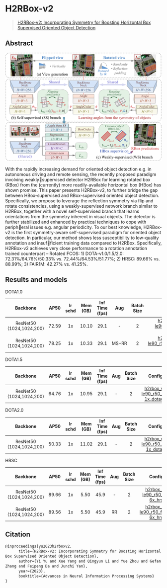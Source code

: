 # H2RBox-v2

> [H2RBox-v2: Incorporating Symmetry for Boosting Horizontal Box Supervised Oriented Object Detection](https://arxiv.org/pdf/2304.04403)

<!-- [ALGORITHM] -->

## Abstract

<div align=center>
<img src="https://raw.githubusercontent.com/zytx121/image-host/main/imgs/h2rbox_v2.png" width="800"/>
</div>

With the rapidly increasing demand for oriented object detection e.g. in autonomous driving and remote sensing, the recently proposed paradigm involving weaklysupervised detector H2RBox for learning rotated box (RBox) from the (currently) more readily-available horizontal box (HBox) has shown promise. This paper presents H2RBox-v2, to further bridge the gap between HBox-supervised and RBox-supervised oriented object detection. Specifically, we propose to leverage the reflection symmetry via flip and rotate consistencies, using a weakly-supervised network branch similar to H2RBox, together with a novel self-supervised branch that learns orientations from the symmetry inherent in visual objects. The detector is further stabilized and enhanced by practical techniques to cope with peripheral issues e.g. angular periodicity. To our best knowledge, H2RBox-v2 is the first symmetry-aware self-supervised paradigm for oriented object detection. In particular, our method shows less susceptibility to low-quality annotation and insufficient training data compared to H2RBox. Specifically, H2RBox-v2 achieves very close performance to a rotation annotation trained counterpart – Rotated FCOS: 1) DOTA-v1.0/1.5/2.0: 72.31%/64.76%/50.33% vs. 72.44%/64.53%/51.77%; 2) HRSC: 89.66% vs. 88.99%; 3) FAIR1M: 42.27% vs. 41.25%.

## Results and models

DOTA1.0

|         Backbone         | AP50  | lr schd | Mem (GB) | Inf Time (fps) |  Aug  | Batch Size |                                      Configs                                      |                                                                                                                                                        Download                                                                                                                                                        |
| :----------------------: | :---: | :-----: | :------: | :------------: | :---: | :--------: | :-------------------------------------------------------------------------------: | :--------------------------------------------------------------------------------------------------------------------------------------------------------------------------------------------------------------------------------------------------------------------------------------------------------------------: |
| ResNet50 (1024,1024,200) | 72.59 |   1x    |  10.10   |      29.1      |   -   |     2      |       [h2rbox_v2-le90_r50_fpn-1x_dota](./h2rbox_v2-le90_r50_fpn-1x_dota.py)       |            [model](https://download.openmmlab.com/mmrotate/v1.0/h2rbox_v2/h2rbox_v2-le90_r50_fpn-1x_dota/h2rbox_v2-le90_r50_fpn-1x_dota-fa5ad1d2.pth)   \| [log](https://download.openmmlab.com/mmrotate/v1.0/h2rbox_v2/h2rbox_v2-le90_r50_fpn-1x_dota/h2rbox_v2-le90_r50_fpn-1x_dota-20230313_103051.json)            |
| ResNet50 (1024,1024,200) | 78.25 |   1x    |  10.33   |      29.1      | MS+RR |     2      | [h2rbox_v2-le90_r50_fpn_ms_rr-1x_dota](./h2rbox_v2-le90_r50_fpn_ms_rr-1x_dota.py) | [model](https://download.openmmlab.com/mmrotate/v1.0/h2rbox_v2/h2rbox_v2-le90_r50_fpn_ms_rr-1x_dota/h2rbox_v2-le90_r50_fpn_ms_rr-1x_dota-5e0e53e1.pth) \| [log](https://download.openmmlab.com/mmrotate/v1.0/h2rbox_v2/h2rbox_v2-le90_r50_fpn_ms_rr-1x_dota/h2rbox_v2-le90_r50_fpn_ms_rr-1x_dota-20230324_011934.json) |

DOTA1.5

|         Backbone         | AP50  | lr schd | Mem (GB) | Inf Time (fps) | Aug | Batch Size |                                   Configs                                   |                                                                                                                                                  Download                                                                                                                                                  |
| :----------------------: | :---: | :-----: | :------: | :------------: | :-: | :--------: | :-------------------------------------------------------------------------: | :--------------------------------------------------------------------------------------------------------------------------------------------------------------------------------------------------------------------------------------------------------------------------------------------------------: |
| ResNet50 (1024,1024,200) | 64.76 |   1x    |  10.95   |      29.1      |  -  |     2      | [h2rbox_v2-le90_r50_fpn-1x_dotav15](./h2rbox_v2-le90_r50_fpn-1x_dotav15.py) | [model](https://download.openmmlab.com/mmrotate/v1.0/h2rbox_v2/h2rbox_v2-le90_r50_fpn-1x_dotav15/h2rbox_v2-le90_r50_fpn-1x_dotav15-3adc0309.pth) \| [log](https://download.openmmlab.com/mmrotate/v1.0/h2rbox_v2/h2rbox_v2-le90_r50_fpn-1x_dotav15/h2rbox_v2-le90_r50_fpn-1x_dotav15-20230316_192940.json) |

DOTA2.0

|         Backbone         | AP50  | lr schd | Mem (GB) | Inf Time (fps) | Aug | Batch Size |                                  Configs                                  |                                                                                                                                                Download                                                                                                                                                |
| :----------------------: | :---: | :-----: | :------: | :------------: | :-: | :--------: | :-----------------------------------------------------------------------: | :----------------------------------------------------------------------------------------------------------------------------------------------------------------------------------------------------------------------------------------------------------------------------------------------------: |
| ResNet50 (1024,1024,200) | 50.33 |   1x    |  11.02   |      29.1      |  -  |     2      | [h2rbox_v2-le90_r50_fpn-1x_dotav2](./h2rbox_v2-le90_r50_fpn-1x_dotav2.py) | [model](https://download.openmmlab.com/mmrotate/v1.0/h2rbox_v2/h2rbox_v2-le90_r50_fpn-1x_dotav2/h2rbox_v2-le90_r50_fpn-1x_dotav2-b1ec4d3c.pth) \| [log](https://download.openmmlab.com/mmrotate/v1.0/h2rbox_v2/h2rbox_v2-le90_r50_fpn-1x_dotav2/h2rbox_v2-le90_r50_fpn-1x_dotav2-20230316_200353.json) |

HRSC

|         Backbone         | AP50  | lr schd | Mem (GB) | Inf Time (fps) | Aug | Batch Size |                                   Configs                                   |                                                                                                                                                  Download                                                                                                                                                   |
| :----------------------: | :---: | :-----: | :------: | :------------: | :-: | :--------: | :-------------------------------------------------------------------------: | :---------------------------------------------------------------------------------------------------------------------------------------------------------------------------------------------------------------------------------------------------------------------------------------------------------: |
| ResNet50 (1024,1024,200) | 89.66 |   1x    |   5.50   |      45.9      |  -  |     2      |    [h2rbox_v2-le90_r50_fpn-6x_hrsc](./h2rbox_v2-le90_r50_fpn-6x_hrsc.py)    |       [model](https://download.openmmlab.com/mmrotate/v1.0/h2rbox_v2/h2rbox_v2-le90_r50_fpn-6x_hrsc/h2rbox_v2-le90_r50_fpn-6x_hrsc-b3b5e06b.pth)  \| [log](https://download.openmmlab.com/mmrotate/v1.0/h2rbox_v2/h2rbox_v2-le90_r50_fpn-6x_hrsc/h2rbox_v2-le90_r50_fpn-6x_hrsc-20230312_073744.json)       |
| ResNet50 (1024,1024,200) | 89.56 |   1x    |   5.50   |      45.9      | RR  |     2      | [h2rbox_v2-le90_r50_fpn_rr-6x_hrsc](./h2rbox_v2-le90_r50_fpn_rr-6x_hrsc.py) | [model](https://download.openmmlab.com/mmrotate/v1.0/h2rbox_v2/h2rbox_v2-le90_r50_fpn_rr-6x_hrsc/h2rbox_v2-le90_r50_fpn_rr-6x_hrsc-ee6e851a.pth)  \| [log](https://download.openmmlab.com/mmrotate/v1.0/h2rbox_v2/h2rbox_v2-le90_r50_fpn_rr-6x_hrsc/h2rbox_v2-le90_r50_fpn_rr-6x_hrsc-20230312_073800.json) |

## Citation

```
@inproceedings{yu2023h2rboxv2,
      title={H2RBox-v2: Incorporating Symmetry for Boosting Horizontal Box Supervised Oriented Object Detection}, 
      author={Yi Yu and Xue Yang and Qingyun Li and Yue Zhou and Gefan Zhang and Feipeng Da and Junchi Yan},
      year={2023},
      booktitle={Advances in Neural Information Processing Systems}
}
```
